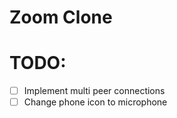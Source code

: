 # Zoom Clone

# TODO:

- [ ] Implement multi peer connections 
- [ ] Change phone icon to microphone
